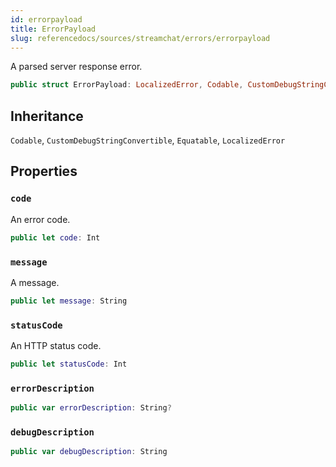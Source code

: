 ```yaml
---
id: errorpayload 
title: ErrorPayload
slug: referencedocs/sources/streamchat/errors/errorpayload
---
```


A parsed server response error.

``` swift
public struct ErrorPayload: LocalizedError, Codable, CustomDebugStringConvertible, Equatable 
```

## Inheritance

`Codable`, `CustomDebugStringConvertible`, `Equatable`, `LocalizedError`

## Properties

### `code`

An error code.

``` swift
public let code: Int
```

### `message`

A message.

``` swift
public let message: String
```

### `statusCode`

An HTTP status code.

``` swift
public let statusCode: Int
```

### `errorDescription`

``` swift
public var errorDescription: String? 
```

### `debugDescription`

``` swift
public var debugDescription: String 
```
